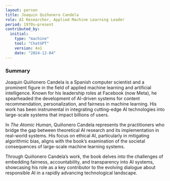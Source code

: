 ```yaml
---
layout: person
title: Joaquin Quiñonero Candela
role: AI Researcher, Applied Machine Learning Leader
period: 1970s–present
contributed_by:
  initial:
    type: "machine"
    tool: "ChatGPT"
    version: 4o1
    date: "2024-12-04"
---
```


### Summary

Joaquin Quiñonero Candela is a Spanish computer scientist and a prominent figure in the field of applied machine learning and artificial intelligence. Known for his leadership roles at Facebook (now Meta), he spearheaded the development of AI-driven systems for content recommendation, personalization, and fairness in machine learning. His work has been instrumental in integrating cutting-edge AI technologies into large-scale systems that impact billions of users. 

In *The Atomic Human*, Quiñonero Candela represents the practitioners who bridge the gap between theoretical AI research and its implementation in real-world systems. His focus on ethical AI, particularly in mitigating algorithmic bias, aligns with the book’s examination of the societal consequences of large-scale machine learning systems. 

Through Quiñonero Candela’s work, the book delves into the challenges of embedding fairness, accountability, and transparency into AI systems, showcasing his role as a key contributor to the evolving dialogue about responsible AI in a rapidly advancing technological landscape.
